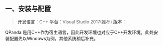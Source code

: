## 一、安装与配置
> **开发语言**：C++
**平台**：Visual Studio 2017(推荐)
**版本**：

QPanda 是用C++作为宿主语言，因此开发环境也对应于C++开发环境。此处安装配置先以Windows为例，其他系统稍后补充。
